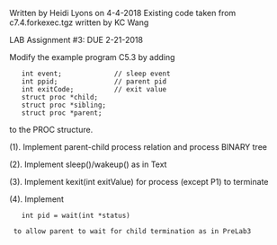 Written by Heidi Lyons on 4-4-2018
Existing code taken from c7.4.forkexec.tgz written by KC Wang


LAB Assignment #3: DUE 2-21-2018

Modify the example program C5.3 by adding 

       int event;             // sleep event
       int ppid;              // parent pid
       int exitCode;          // exit value 
       struct proc *child;
       struct proc *sibling;
       struct proc *parent;

to the PROC structure.

(1). Implement parent-child process relation and process BINARY tree

(2). Implement sleep()/wakeup() as in Text

(3). Implement kexit(int exitValue) for process (except P1) to terminate
        
(4). Implement 

       int pid = wait(int *status)

     to allow parent to wait for child termination as in PreLab3

